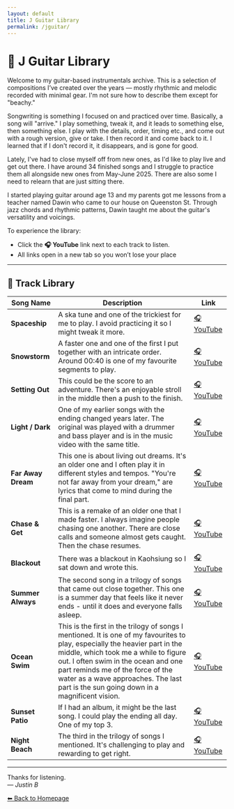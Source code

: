 ```yaml
---
layout: default
title: J Guitar Library
permalink: /jguitar/
---
```


# 🎸 J Guitar Library

Welcome to my guitar-based instrumentals archive. This is a selection of compositions I’ve created over the years — mostly rhythmic and melodic recorded with minimal gear. I'm not sure how to describe them except for "beachy." 

Songwriting is something I focused on and practiced over time. Basically, a song will "arrive." I play something, tweak it, and it leads to something else, then something else. I play with the details, order, timing etc., and come out with a rough version, give or take. I then record it and come back to it. I learned that if I don't record it, it disappears, and is gone for good. 

Lately, I've had to close myself off from new ones, as I'd like to play live and get out there. I have around 34 finished songs and I struggle to practice them all alongside new ones from May-June 2025. There are also some I need to relearn that are just sitting there. 

I started playing guitar around age 13 and my parents got me lessons from a teacher named Dawin who came to our house on Queenston St. Through jazz chords and rhythmic patterns, Dawin taught me about the guitar's versatility and voicings.

To experience the library:

- Click the **🎧 YouTube** link next to each track to listen.
- All links open in a new tab so you won’t lose your place
  
---

## 🎼 Track Library

| Song Name | Description | Link |
|-----------|-------------|------|
| **Spaceship** | A ska tune and one of the trickiest for me to play. I avoid practicing it so I might tweak it more. | <a href="https://youtu.be/QNKRSZWxMEQ" target="_blank">🎧 YouTube</a> |
| **Snowstorm** | A faster one and one of the first I put together with an intricate order. Around 00:40 is one of my favourite segments to play. | <a href="https://youtu.be/NTPH-K12Bzc" target="_blank">🎧 YouTube</a> |
| **Setting Out** | This could be the score to an adventure. There's an enjoyable stroll in the middle then a push to the finish. | <a href="https://youtu.be/k_thBbxHJyE" target="_blank">🎧 YouTube</a> |
| **Light / Dark** | One of my earlier songs with the ending changed years later. The original was played with a drummer and bass player and is in the music video with the same title. | <a href="https://youtu.be/IGEiQF20mUA" target="_blank">🎧 YouTube</a> |
| **Far Away Dream** | This one is about living out dreams. It's an older one and I often play it in different styles and tempos. "You're not far away from your dream," are lyrics that come to mind during the final part. | <a href="https://youtu.be/6XLQR9l9paE" target="_blank">🎧 YouTube</a> |
| **Chase & Get** | This is a remake of an older one that I made faster. I always imagine people chasing one another. There are close calls and someone almost gets caught. Then the chase resumes.| <a href="https://youtu.be/sSm2jZrl3Ng" target="_blank">🎧 YouTube</a> |
| **Blackout** | There was a blackout in Kaohsiung so I sat down and wrote this.| <a href="https://youtu.be/vFfKUgHa2kU" target="_blank">🎧 YouTube</a> |
| **Summer Always** | The second song in a trilogy of songs that came out close together. This one is a summer day that feels like it never ends - until it does and everyone falls asleep. | <a href="https://youtu.be/9q3H9Du1ot4" target="_blank">🎧 YouTube</a> |
| **Ocean Swim** | This is the first in the trilogy of songs I mentioned. It is one of my favourites to play, especially the heavier part in the middle, which took me a while to figure out. I often swim in the ocean and one part reminds me of the force of the water as a wave approaches. The last part is the sun going down in a magnificent vision. | <a href="https://youtu.be/5mw_AyPNcBI" target="_blank">🎧 YouTube</a> |
| **Sunset Patio** | If I had an album, it might be the last song. I could play the ending all day. One of my top 3. | <a href="https://youtu.be/Z1nmlRYeMsc" target="_blank">🎧 YouTube</a> |
| **Night Beach** | The third in the trilogy of songs I mentioned. It's challenging to play and rewarding to get right. | <a href="https://youtu.be/RGQ9eQTyPW4" target="_blank">🎧 YouTube</a> |

---

Thanks for listening.  
— *Justin B*

[⬅ Back to Homepage](/)
